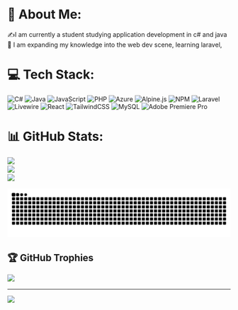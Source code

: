 
# 💫 About Me:
✍️I am currently a student studying application development in c# and java<br>🧠 I am expanding my knowledge into the web dev scene, learning laravel, <br>


# 💻 Tech Stack:
![C#](https://img.shields.io/badge/c%23-%23239120.svg?style=for-the-badge&logo=csharp&logoColor=white) ![Java](https://img.shields.io/badge/java-%23ED8B00.svg?style=for-the-badge&logo=openjdk&logoColor=white) ![JavaScript](https://img.shields.io/badge/javascript-%23323330.svg?style=for-the-badge&logo=javascript&logoColor=%23F7DF1E) ![PHP](https://img.shields.io/badge/php-%23777BB4.svg?style=for-the-badge&logo=php&logoColor=white) ![Azure](https://img.shields.io/badge/azure-%230072C6.svg?style=for-the-badge&logo=microsoftazure&logoColor=white) ![Alpine.js](https://img.shields.io/badge/alpinejs-white.svg?style=for-the-badge&logo=alpinedotjs&logoColor=%238BC0D0) ![NPM](https://img.shields.io/badge/NPM-%23CB3837.svg?style=for-the-badge&logo=npm&logoColor=white) ![Laravel](https://img.shields.io/badge/laravel-%23FF2D20.svg?style=for-the-badge&logo=laravel&logoColor=white) ![Livewire](https://img.shields.io/badge/livewire-%234e56a6.svg?style=for-the-badge&logo=livewire&logoColor=white) ![React](https://img.shields.io/badge/react-%2320232a.svg?style=for-the-badge&logo=react&logoColor=%2361DAFB) ![TailwindCSS](https://img.shields.io/badge/tailwindcss-%2338B2AC.svg?style=for-the-badge&logo=tailwind-css&logoColor=white) ![MySQL](https://img.shields.io/badge/mysql-4479A1.svg?style=for-the-badge&logo=mysql&logoColor=white) ![Adobe Premiere Pro](https://img.shields.io/badge/Adobe%20Premiere%20Pro-9999FF.svg?style=for-the-badge&logo=Adobe%20Premiere%20Pro&logoColor=white)
# 📊 GitHub Stats:
![](https://github-readme-stats.vercel.app/api?username=MagmaKR&theme=dark&hide_border=false&include_all_commits=true&count_private=true)<br/>
![](https://github-readme-streak-stats.herokuapp.com/?user=MagmaKR&theme=dark&hide_border=false)<br/>
![](https://github-readme-stats.vercel.app/api/top-langs/?username=MagmaKR&theme=dark&hide_border=false&include_all_commits=true&count_private=true&layout=compact)


<picture>
  <source media="(prefers-color-scheme: dark)" srcset="https://raw.githubusercontent.com/MagmaKR/MagmaKR/output/github-snake-dark.svg" />
  <source media="(prefers-color-scheme: light)" srcset="https://raw.githubusercontent.com/MagmaKR/MagmaKR/output/github-snake.svg" />
  <img alt="github-snake" src="https://raw.githubusercontent.com/MagmaKR/MagmaKR/output/github-snake.svg" />
</picture>

## 🏆 GitHub Trophies
![](https://github-profile-trophy.vercel.app/?username=MagmaKR&theme=radical&no-frame=false&no-bg=false&margin-w=4)



---
[![](https://visitcount.itsvg.in/api?id=MagmaKR&icon=0&color=1)](https://visitcount.itsvg.in)

